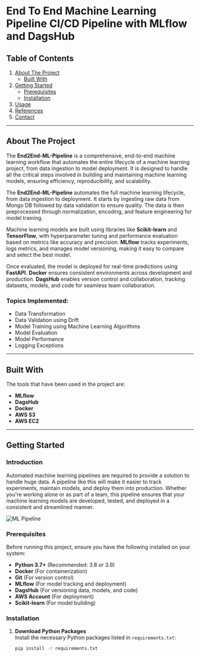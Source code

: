 # End To End Machine Learning Pipeline CI/CD Pipeline with MLflow and DagsHub

## Table of Contents

1. [About The Project](#about-the-project)
   - [Built With](#built-with)
2. [Getting Started](#getting-started)
   - [Prerequisites](#prerequisites)
   - [Installation](#installation)
3. [Usage](#usage)
4. [References](#references)
5. [Contact](#contact)

---

## About The Project

The **End2End-ML-Pipeline** is a comprehensive, end-to-end machine learning workflow that automates the entire lifecycle of a machine learning project, from data ingestion to model deployment. It is designed to handle all the critical steps involved in building and maintaining machine learning models, ensuring efficiency, reproducibility, and scalability.

The **End2End-ML-Pipeline** automates the full machine learning lifecycle, from data ingestion to deployment. It starts by ingesting raw data from Mongo DB followed by data validation to ensure quality. The data is then preprocessed through normalization, encoding, and feature engineering for model training.

Machine learning models are built using libraries like **Scikit-learn** and **TensorFlow**, with hyperparameter tuning and performance evaluation based on metrics like accuracy and precision. **MLflow** tracks experiments, logs metrics, and manages model versioning, making it easy to compare and select the best model.

Once evaluated, the model is deployed for real-time predictions using **FastAPI**. **Docker** ensures consistent environments across development and production. **DagsHub** enables version control and collaboration, tracking datasets, models, and code for seamless team collaboration.

### Topics Implemented:
- Data Transformation
- Data Validation using Drift
- Model Training using Machine Learning Algorithms
- Model Evaluation
- Model Performance
- Logging Exceptions

---

## Built With

The tools that have been used in the project are:

- **MLflow**
- **DagsHub**
- **Docker**
- **AWS S3**
- **AWS EC2**

---

## Getting Started

### Introduction

Automated machine learning pipelines are required to provide a solution to handle huge data. A pipeline like this will make it easier to track experiments, maintain models, and deploy them into production. Whether you're working alone or as part of a team, this pipeline ensures that your machine learning models are developed, tested, and deployed in a consistent and streamlined manner.

![ML Pipeline]()

### Prerequisites

Before running this project, ensure you have the following installed on your system:

- **Python 3.7+** (Recommended: 3.8 or 3.9)
- **Docker** (For containerization)
- **Git** (For version control)
- **MLflow** (For model tracking and deployment)
- **DagsHub** (For versioning data, models, and code)
- **AWS Account** (For deployment)
- **Scikit-learn** (For model building)

### Installation

1. **Download Python Packages**  
   Install the necessary Python packages listed in `requirements.txt`:

   ```bash
   pip install -r requirements.txt


